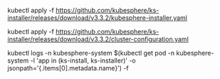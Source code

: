 kubectl apply -f https://github.com/kubesphere/ks-installer/releases/download/v3.3.2/kubesphere-installer.yaml


kubectl apply -f https://github.com/kubesphere/ks-installer/releases/download/v3.3.2/cluster-configuration.yaml


kubectl logs -n kubesphere-system $(kubectl get pod -n kubesphere-system -l 'app in (ks-install, ks-installer)' -o jsonpath='{.items[0].metadata.name}') -f
